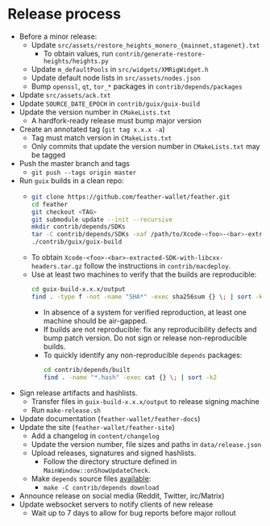 # Release process

- Before a minor release:
  - Update `src/assets/restore_heights_monero_{mainnet,stagenet}.txt`
    - To obtain values, run `contrib/generate-restore-heights/heights.py`
  - Update `m_defaultPools` in `src/widgets/XMRigWidget.h`
  - Update default node lists in `src/assets/nodes.json`
  - Bump `openssl`, `qt`, `tor_*` packages in `contrib/depends/packages`
- Update `src/assets/ack.txt`
- Update `SOURCE_DATE_EPOCH` in `contrib/guix/guix-build`
- Update the version number in `CMakeLists.txt`
  - A hardfork-ready release must bump major version
- Create an annotated tag (`git tag x.x.x -a`)
  - Tag must match version in `CMakeLists.txt`
  - Only commits that update the version number in `CMakeLists.txt` may be tagged
- Push the master branch and tags
  - `git push --tags origin master`
- Run `guix` builds in a clean repo:
  - ```bash
    git clone https://github.com/feather-wallet/feather.git
    cd feather
    git checkout <TAG>
    git submodule update --init --recursive
    mkdir contrib/depends/SDKs
    tar -C contrib/depends/SDKs -xaf /path/to/Xcode-<foo>-<bar>-extracted-SDK-with-libcxx-headers.tar.gz
    ./contrib/guix/guix-build
    ```
  - To obtain `Xcode-<foo>-<bar>-extracted-SDK-with-libcxx-headers.tar.gz` follow the instructions in `contrib/macdeploy`.
  - Use at least two machines to verify that the builds are reproducible:
    ```bash
    cd guix-build-x.x.x/output
    find . -type f -not -name "SHA*" -exec sha256sum {} \; | sort -k2
    ```
    - In absence of a system for verified reproduction, at least one machine should be air-gapped.
    - If builds are not reproducible: fix any reproducibility defects and bump patch version. Do not sign or release non-reproducible builds.
     - To quickly identify any non-reproducible `depends` packages:
        ```bash
        cd contrib/depends/built
        find . -name "*.hash" -exec cat {} \; | sort -k2
        ```
- Sign release artifacts and hashlists.
  - Transfer files in `guix-build-x.x.x/output` to release signing machine
  - Run `make-release.sh`
- Update documentation (`feather-wallet/feather-docs`)
- Update the site (`feather-wallet/feather-site`)
  - Add a changelog in `content/changelog`
  - Update the version number, file sizes and paths in `data/release.json`
  - Upload releases, signatures and signed hashlists.
    - Follow the directory structure defined in `MainWindow::onShowUpdateCheck`.
  - Make `depends` source files [available](https://featherwallet.org/files/sources/):
    - `make -C contrib/depends download`
- Announce release on social media (Reddit, Twitter, irc/Matrix)
- Update websocket servers to notify clients of new release
  - Wait up to 7 days to allow for bug reports before major rollout